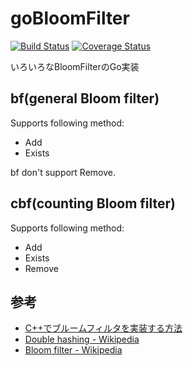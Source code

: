 # goBloomFilter

[![Build Status](https://travis-ci.org/cipepser/goBloomFilter.svg?branch=master)](https://travis-ci.org/cipepser/goBloomFilter)
[![Coverage Status](https://coveralls.io/repos/github/cipepser/goBloomFilter/badge.svg?branch=master)](https://coveralls.io/github/cipepser/goBloomFilter?branch=master)

いろいろなBloomFilterのGo実装

## bf(general Bloom filter)

Supports following method:  
* Add
* Exists

bf don't support Remove.

## cbf(counting Bloom filter)

Supports following method:  
* Add
* Exists
* Remove

## 参考
* [C++でブルームフィルタを実装する方法](http://postd.cc/how-to-write-a-bloom-filter-cpp/)
* [Double hashing - Wikipedia](https://en.wikipedia.org/wiki/Double_hashing)
* [Bloom filter - Wikipedia](https://en.wikipedia.org/wiki/Bloom_filter)
